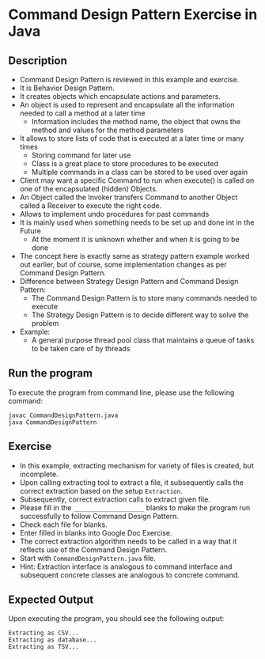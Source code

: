 # Command Design Pattern Exercise in Java

## Description
* Command Design Pattern is reviewed in this example and exercise.
* It is Behavior Design Pattern.
* It creates objects which encapsulate actions and parameters.
* An object is used to represent and encapsulate all the information needed to call a method at a later time
  * Information includes the method name, the object that owns the method and values for the method parameters
* It allows to store lists of code that is executed at a later time or many times
  * Storing command for later use
  * Class is a great place to store procedures to be executed
  * Multiple commands in a class can be stored to be used over again
* Client may want a specific Command to run when execute() is called on one of the encapsulated (hidden) Objects.
* An Object called the Invoker transfers Command to another Object called a Receiver to execute the right code.
* Allows to implement undo procedures for past commands
* It is mainly used when something needs to be set up and done int in the Future
  * At the moment it is unknown whether and when it is going to be done
* The concept here is exactly same as strategy pattern example worked out earlier, but of course, some implementation
changes as per Command Design Pattern.
* Difference between Strategy Design Pattern and Command Design Pattern:
  * The Command Design Pattern is to store many commands needed to execute
  * The Strategy Design Pattern is to decide different way to solve the problem
* Example:
  * A general purpose thread pool class that maintains a queue of tasks to be taken care of by threads

## Run the program
To execute the program from command line, please use the following command:

```
javac CommandDesignPattern.java
java CommandDesignPattern
```

## Exercise
* In this example, extracting mechanism for variety of files is created, but incomplete.
* Upon calling extracting tool to extract a file, it subsequently calls the correct extraction based on the setup
`Extraction`.
* Subsequently, correct extraction calls to extract given file.
* Please fill in the `____________________`  blanks to make the program run successfully to follow Command Design
Pattern.
* Check each file for blanks.
* Enter filled in blanks into Google Doc Exercise.
* The correct extraction algorithm needs to be called in a way that it reflects use of the Command Design Pattern.
* Start with `CommandDesignPattern.java` file.
* Hint: Extraction interface is analogous to command interface and subsequent concrete classes are analogous to concrete
 command.

## Expected Output
Upon executing the program, you should see the following output:

```
Extracting as CSV...
Extracting as database...
Extracting as TSV...
```
